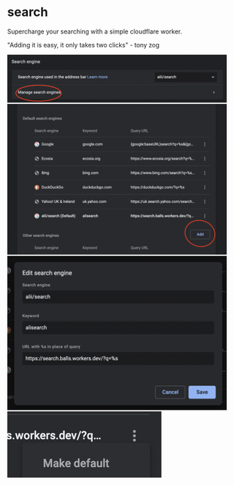 # search

Supercharge your searching with a simple cloudflare worker.

"Adding it is easy, it only takes two clicks" - tony zog

![First](./guide/01.png)
![Second](./guide/02.png)
![Third](./guide/03.png)
![Last](./guide/04.png)
